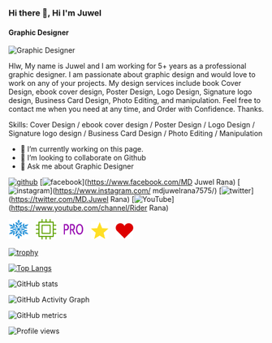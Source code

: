 ### Hi there 👋, Hi I'm Juwel 
#### Graphic Designer
![Graphic Designer](https://pbs.twimg.com/profile_banners/1566475625723883520/1663959609/600x200)

Hlw, My name is Juwel and I am working for 5+ years as a professional graphic designer. I am passionate about graphic design and would love to work on any of your projects. My design services include book Cover Design, ebook cover design, Poster Design, Logo Design, Signature logo design, Business Card Design, Photo Editing, and manipulation. 
Feel free to contact me when you need at any time, and Order with Confidence. Thanks. 

Skills: Cover Design / ebook cover design / Poster Design / Logo Design / Signature logo design / Business Card Design / Photo Editing / Manipulation

- 🔭 I’m currently working on this page. 
- 👯 I’m looking to collaborate on Github 
- 💬 Ask me about Graphic Designer 


[<img src='https://cdn.jsdelivr.net/npm/simple-icons@3.0.1/icons/github.svg' alt='github' height='40'>](https://github.com/Juwel75)  [<img src='https://cdn.jsdelivr.net/npm/simple-icons@3.0.1/icons/facebook.svg' alt='facebook' height='40'>](https://www.facebook.com/MD Juwel Rana)  [<img src='https://cdn.jsdelivr.net/npm/simple-icons@3.0.1/icons/instagram.svg' alt='instagram' height='40'>](https://www.instagram.com/ mdjuwelrana7575/)  [<img src='https://cdn.jsdelivr.net/npm/simple-icons@3.0.1/icons/twitter.svg' alt='twitter' height='40'>](https://twitter.com/MD.Juwel Rana)  [<img src='https://cdn.jsdelivr.net/npm/simple-icons@3.0.1/icons/youtube.svg' alt='YouTube' height='40'>](https://www.youtube.com/channel/Rider Rana)  

<a href='https://archiveprogram.github.com/'><img src='https://raw.githubusercontent.com/acervenky/animated-github-badges/master/assets/acbadge.gif' width='40' height='40'></a> <a href='https://docs.github.com/en/developers'><img src='https://raw.githubusercontent.com/acervenky/animated-github-badges/master/assets/devbadge.gif' width='40' height='40'></a> <a href='https://github.com/pricing'><img src='https://raw.githubusercontent.com/acervenky/animated-github-badges/master/assets/pro.gif' width='40' height='40'></a> <a href='https://stars.github.com/'><img src='https://raw.githubusercontent.com/acervenky/animated-github-badges/master/assets/starbadge.gif' width='35' height='35'></a> <a href='https://docs.github.com/en/github/supporting-the-open-source-community-with-github-sponsors'><img src='https://raw.githubusercontent.com/acervenky/animated-github-badges/master/assets/sponsorbadge.gif' width='35' height='35'></a> 

[![trophy](https://github-profile-trophy.vercel.app/?username=Juwel75)](https://github.com/ryo-ma/github-profile-trophy)

[![Top Langs](https://github-readme-stats.vercel.app/api/top-langs/?username=Juwel75)](https://github.com/anuraghazra/github-readme-stats)

![GitHub stats](https://github-readme-stats.vercel.app/api?username=Juwel75&show_icons=true&count_private=true)  

![GitHub Activity Graph](https://activity-graph.herokuapp.com/graph?username=Juwel75)  

![GitHub metrics](https://metrics.lecoq.io/Juwel75)  

![Profile views](https://gpvc.arturio.dev/Juwel75)  
